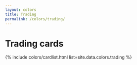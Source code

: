 ```yaml
---
layout: colors
title: Trading
permalink: /colors/trading/
---
```

# Trading cards

{% include colors/cardlist.html list=site.data.colors.trading %}